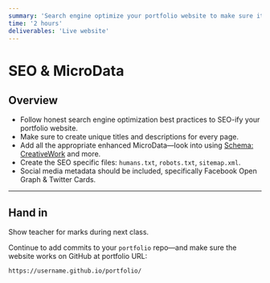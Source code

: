 ```yaml
---
summary: 'Search engine optimize your portfolio website to make sure it gets shown well in the results page.'
time: '2 hours'
deliverables: 'Live website'
---
```


# SEO & MicroData

## Overview

- Follow honest search engine optimization best practices to SEO-ify your portfolio website.
- Make sure to create unique titles and descriptions for every page.
- Add all the appropriate enhanced MicroData—look into using [Schema: CreativeWork](https://schema.org/CreativeWork) and more.
- Create the SEO specific files: `humans.txt`, `robots.txt`, `sitemap.xml`.
- Social media metadata should be included, specifically Facebook Open Graph & Twitter Cards.

---

## Hand in

Show teacher for marks during next class.

Continue to add commits to your `portfolio` repo—and make sure the website works on GitHub at portfolio URL:

```
https://username.github.io/portfolio/
```
